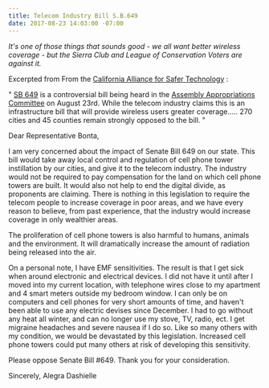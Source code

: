 ```yaml
---
title: Telecom Industry Bill S.B.649
date: 2017-08-23 14:03:00 -07:00
---
```


*It's one of those things that sounds good - we all want better wireless coverage - but the Sierra Club and League of Conservation Voters are against it.*

Excerpted from From the [California Alliance for Safer Technology](http://www.ca4safertech.com/will-assembly-member-gonzalez-fletcher-oppose-sb-649-risk-pristine-environmental-voting-record-downgraded-sierra-club-league-conservation-voters/)  :


"  [SB 649](https://leginfo.legislature.ca.gov/faces/billNavClient.xhtml?bill_id=201720180SB649) is a controversial bill being heard in the [Assembly Appropriations Committee](http://apro.assembly.ca.gov/) on August 23rd. While the telecom industry claims this is an infrastructure bill that will provide wireless users greater coverage….. 270 cities and 45 counties remain strongly opposed to the bill.  "

Dear Representative Bonta,

I am very concerned about the impact of Senate Bill 649 on our state. This bill would take away local control and regulation of cell phone tower instillation by our cities, and give it to the telecom industry. The industry would not be required to pay compensation for the land on which cell phone towers are built. It would also not help to end the digital divide, as proponents are claiming. There is nothing in this legislation to require the telecom people to increase coverage in poor areas, and we have every reason to believe, from past experience, that the industry would increase coverage in only wealthier areas.

The proliferation of cell phone towers is also harmful to humans, animals and the environment. It will dramatically increase the amount of radiation being released into the air.

On a personal note, I have EMF sensitivities. The result is that I get sick when around electronic and electrical devices. I did not have it until after I moved into my current location, with telephone wires close to my apartment and 4 smart meters outside my bedroom window. I can only be on computers and cell phones for very short amounts of time, and haven't been able to use any electric devises since December. I had to go without any heat all winter, and can no longer use my stove, TV, radio, ect. I get migraine headaches and severe nausea if I do so. Like so many others with my condition, we would be devastated by this legislation. Increased cell phone towers could put many others at risk of developing this sensitivity.

Please oppose Senate Bill #649. Thank you for your consideration.

Sincerely,
Alegra Dashielle